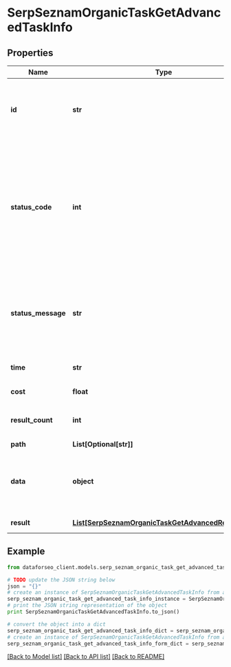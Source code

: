 # SerpSeznamOrganicTaskGetAdvancedTaskInfo


## Properties

Name | Type | Description | Notes
------------ | ------------- | ------------- | -------------
**id** | **str** | task identifier unique task identifier in our system in the UUID format | [optional] 
**status_code** | **int** | status code of the task generated by DataForSEO, can be within the following range: 10000-60000 you can find the full list of the response codes here | [optional] 
**status_message** | **str** | informational message of the task you can find the full list of general informational messages here | [optional] 
**time** | **str** | execution time, seconds | [optional] 
**cost** | **float** | total tasks cost, USD | [optional] 
**result_count** | **int** | number of elements in the result array | [optional] 
**path** | **List[Optional[str]]** | URL path | [optional] 
**data** | **object** | contains the same parameters that you specified in the POST request | [optional] 
**result** | [**List[SerpSeznamOrganicTaskGetAdvancedResultInfo]**](SerpSeznamOrganicTaskGetAdvancedResultInfo.md) | array of results | [optional] 

## Example

```python
from dataforseo_client.models.serp_seznam_organic_task_get_advanced_task_info import SerpSeznamOrganicTaskGetAdvancedTaskInfo

# TODO update the JSON string below
json = "{}"
# create an instance of SerpSeznamOrganicTaskGetAdvancedTaskInfo from a JSON string
serp_seznam_organic_task_get_advanced_task_info_instance = SerpSeznamOrganicTaskGetAdvancedTaskInfo.from_json(json)
# print the JSON string representation of the object
print SerpSeznamOrganicTaskGetAdvancedTaskInfo.to_json()

# convert the object into a dict
serp_seznam_organic_task_get_advanced_task_info_dict = serp_seznam_organic_task_get_advanced_task_info_instance.to_dict()
# create an instance of SerpSeznamOrganicTaskGetAdvancedTaskInfo from a dict
serp_seznam_organic_task_get_advanced_task_info_form_dict = serp_seznam_organic_task_get_advanced_task_info.from_dict(serp_seznam_organic_task_get_advanced_task_info_dict)
```
[[Back to Model list]](../README.md#documentation-for-models) [[Back to API list]](../README.md#documentation-for-api-endpoints) [[Back to README]](../README.md)


